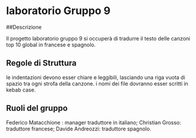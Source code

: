 # laboratorio Gruppo 9

##Descrizione

Il progetto laboratorio gruppo 9 si occuperà di tradurre il 
testo delle canzoni top 10 global in francese e spagnolo.

## Regole di Struttura

le indentazioni devono esser chiare e leggibili, 
lasciando una riga vuota di spazio tra ogni strofa della canzone.
i nomi dei file dovranno esser scritti in kebab case.


## Ruoli del gruppo

Federico Matacchione : manager traduttore in italiano;
Christian Grosso: traduttore francese;
Davide Andreozzi: traduttore spagnolo.


